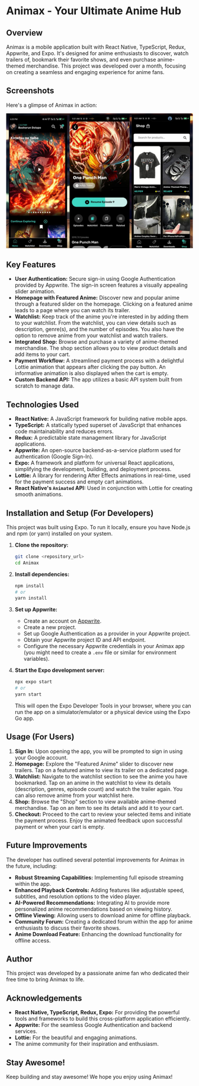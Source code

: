 # Animax - Your Ultimate Anime Hub

## Overview

Animax is a mobile application built with React Native, TypeScript, Redux, Appwrite, and Expo. It's designed for anime enthusiasts to discover, watch trailers of, bookmark their favorite shows, and even purchase anime-themed merchandise. This project was developed over a month, focusing on creating a seamless and engaging experience for anime fans.

## Screenshots

Here's a glimpse of Animax in action:

![Animax App Screenshot](assets/screenshot.jpg) 


## Key Features

* **User Authentication:** Secure sign-in using Google Authentication provided by Appwrite. The sign-in screen features a visually appealing slider animation.
* **Homepage with Featured Anime:** Discover new and popular anime through a featured slider on the homepage. Clicking on a featured anime leads to a page where you can watch its trailer.
* **Watchlist:** Keep track of the anime you're interested in by adding them to your watchlist. From the watchlist, you can view details such as description, genre(s), and the number of episodes. You also have the option to remove anime from your watchlist and watch trailers.
* **Integrated Shop:** Browse and purchase a variety of anime-themed merchandise. The shop section allows you to view product details and add items to your cart.
* **Payment Workflow:** A streamlined payment process with a delightful Lottie animation that appears after clicking the pay button. An informative animation is also displayed when the cart is empty.
* **Custom Backend API:** The app utilizes a basic API system built from scratch to manage data.

## Technologies Used

* **React Native:** A JavaScript framework for building native mobile apps.
* **TypeScript:** A statically typed superset of JavaScript that enhances code maintainability and reduces errors.
* **Redux:** A predictable state management library for JavaScript applications.
* **Appwrite:** An open-source backend-as-a-service platform used for authentication (Google Sign-In).
* **Expo:** A framework and platform for universal React applications, simplifying the development, building, and deployment process.
* **Lottie:** A library for rendering After Effects animations in real-time, used for the payment success and empty cart animations.
* **React Native's `Animated` API:** Used in conjunction with Lottie for creating smooth animations.

## Installation and Setup (For Developers)

This project was built using Expo. To run it locally, ensure you have Node.js and npm (or yarn) installed on your system.

1.  **Clone the repository:**
    ```bash
    git clone <repository_url>
    cd Animax
    ```

2.  **Install dependencies:**
    ```bash
    npm install
    # or
    yarn install
    ```

3.  **Set up Appwrite:**
    * Create an account on [Appwrite](https://appwrite.io/).
    * Create a new project.
    * Set up Google Authentication as a provider in your Appwrite project.
    * Obtain your Appwrite project ID and API endpoint.
    * Configure the necessary Appwrite credentials in your Animax app (you might need to create a `.env` file or similar for environment variables).

4.  **Start the Expo development server:**
    ```bash
    npx expo start
    # or
    yarn start
    ```

    This will open the Expo Developer Tools in your browser, where you can run the app on a simulator/emulator or a physical device using the Expo Go app.

## Usage (For Users)

1.  **Sign In:** Upon opening the app, you will be prompted to sign in using your Google account.
2.  **Homepage:** Explore the "Featured Anime" slider to discover new trailers. Tap on a featured anime to view its trailer on a dedicated page.
3.  **Watchlist:** Navigate to the watchlist section to see the anime you have bookmarked. Tap on an anime in the watchlist to view its details (description, genres, episode count) and watch the trailer again. You can also remove anime from your watchlist here.
4.  **Shop:** Browse the "Shop" section to view available anime-themed merchandise. Tap on an item to see its details and add it to your cart.
5.  **Checkout:** Proceed to the cart to review your selected items and initiate the payment process. Enjoy the animated feedback upon successful payment or when your cart is empty.

## Future Improvements

The developer has outlined several potential improvements for Animax in the future, including:

* **Robust Streaming Capabilities:** Implementing full episode streaming within the app.
* **Enhanced Playback Controls:** Adding features like adjustable speed, subtitles, and resolution options to the video player.
* **AI-Powered Recommendations:** Integrating AI to provide more personalized anime recommendations based on viewing history.
* **Offline Viewing:** Allowing users to download anime for offline playback.
* **Community Forum:** Creating a dedicated forum within the app for anime enthusiasts to discuss their favorite shows.
* **Anime Download Feature:** Enhancing the download functionality for offline access.

## Author

This project was developed by a passionate anime fan who dedicated their free time to bring Animax to life.

## Acknowledgements

* **React Native, TypeScript, Redux, Expo:** For providing the powerful tools and frameworks to build this cross-platform application efficiently.
* **Appwrite:** For the seamless Google Authentication and backend services.
* **Lottie:** For the beautiful and engaging animations.
* The anime community for their inspiration and enthusiasm.

## Stay Awesome!

Keep building and stay awesome! We hope you enjoy using Animax!
